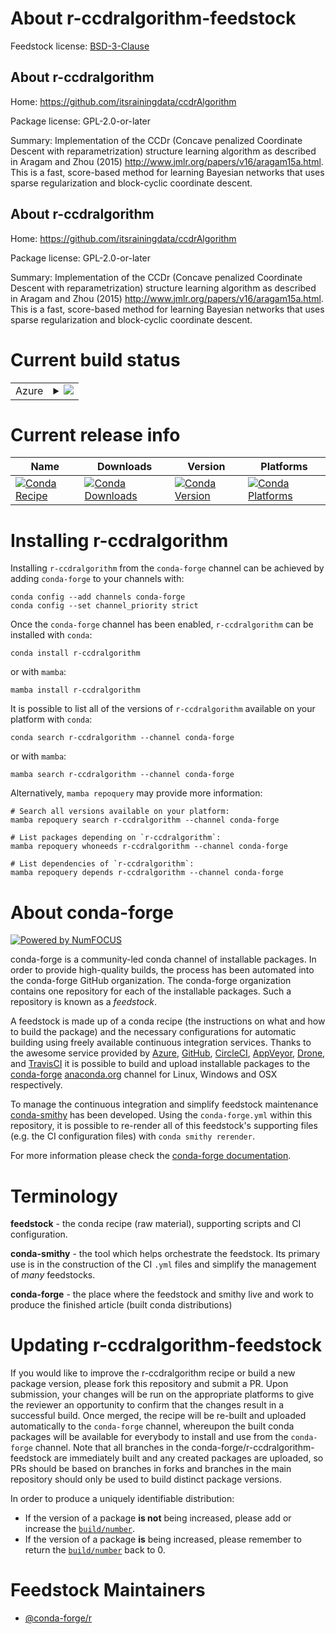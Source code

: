 About r-ccdralgorithm-feedstock
===============================

Feedstock license: [BSD-3-Clause](https://github.com/conda-forge/r-ccdralgorithm-feedstock/blob/main/LICENSE.txt)


About r-ccdralgorithm
---------------------

Home: https://github.com/itsrainingdata/ccdrAlgorithm

Package license: GPL-2.0-or-later

Summary: Implementation of the CCDr (Concave penalized Coordinate Descent with reparametrization) structure learning algorithm as described in Aragam and Zhou (2015) <http://www.jmlr.org/papers/v16/aragam15a.html>. This is a fast, score-based method for learning Bayesian networks that uses sparse regularization and block-cyclic coordinate descent.

About r-ccdralgorithm
---------------------

Home: https://github.com/itsrainingdata/ccdrAlgorithm

Package license: GPL-2.0-or-later

Summary: Implementation of the CCDr (Concave penalized Coordinate Descent with reparametrization) structure learning algorithm as described in Aragam and Zhou (2015) <http://www.jmlr.org/papers/v16/aragam15a.html>. This is a fast, score-based method for learning Bayesian networks that uses sparse regularization and block-cyclic coordinate descent.

Current build status
====================


<table>
    
  <tr>
    <td>Azure</td>
    <td>
      <details>
        <summary>
          <a href="https://dev.azure.com/conda-forge/feedstock-builds/_build/latest?definitionId=2413&branchName=main">
            <img src="https://dev.azure.com/conda-forge/feedstock-builds/_apis/build/status/r-ccdralgorithm-feedstock?branchName=main">
          </a>
        </summary>
        <table>
          <thead><tr><th>Variant</th><th>Status</th></tr></thead>
          <tbody><tr>
              <td>linux_64_r_base4.4</td>
              <td>
                <a href="https://dev.azure.com/conda-forge/feedstock-builds/_build/latest?definitionId=2413&branchName=main">
                  <img src="https://dev.azure.com/conda-forge/feedstock-builds/_apis/build/status/r-ccdralgorithm-feedstock?branchName=main&jobName=linux&configuration=linux%20linux_64_r_base4.4" alt="variant">
                </a>
              </td>
            </tr><tr>
              <td>linux_64_r_base4.5</td>
              <td>
                <a href="https://dev.azure.com/conda-forge/feedstock-builds/_build/latest?definitionId=2413&branchName=main">
                  <img src="https://dev.azure.com/conda-forge/feedstock-builds/_apis/build/status/r-ccdralgorithm-feedstock?branchName=main&jobName=linux&configuration=linux%20linux_64_r_base4.5" alt="variant">
                </a>
              </td>
            </tr><tr>
              <td>osx_64_r_base4.4</td>
              <td>
                <a href="https://dev.azure.com/conda-forge/feedstock-builds/_build/latest?definitionId=2413&branchName=main">
                  <img src="https://dev.azure.com/conda-forge/feedstock-builds/_apis/build/status/r-ccdralgorithm-feedstock?branchName=main&jobName=osx&configuration=osx%20osx_64_r_base4.4" alt="variant">
                </a>
              </td>
            </tr><tr>
              <td>osx_64_r_base4.5</td>
              <td>
                <a href="https://dev.azure.com/conda-forge/feedstock-builds/_build/latest?definitionId=2413&branchName=main">
                  <img src="https://dev.azure.com/conda-forge/feedstock-builds/_apis/build/status/r-ccdralgorithm-feedstock?branchName=main&jobName=osx&configuration=osx%20osx_64_r_base4.5" alt="variant">
                </a>
              </td>
            </tr><tr>
              <td>win_64_r_base4.4</td>
              <td>
                <a href="https://dev.azure.com/conda-forge/feedstock-builds/_build/latest?definitionId=2413&branchName=main">
                  <img src="https://dev.azure.com/conda-forge/feedstock-builds/_apis/build/status/r-ccdralgorithm-feedstock?branchName=main&jobName=win&configuration=win%20win_64_r_base4.4" alt="variant">
                </a>
              </td>
            </tr><tr>
              <td>win_64_r_base4.5</td>
              <td>
                <a href="https://dev.azure.com/conda-forge/feedstock-builds/_build/latest?definitionId=2413&branchName=main">
                  <img src="https://dev.azure.com/conda-forge/feedstock-builds/_apis/build/status/r-ccdralgorithm-feedstock?branchName=main&jobName=win&configuration=win%20win_64_r_base4.5" alt="variant">
                </a>
              </td>
            </tr>
          </tbody>
        </table>
      </details>
    </td>
  </tr>
</table>

Current release info
====================

| Name | Downloads | Version | Platforms |
| --- | --- | --- | --- |
| [![Conda Recipe](https://img.shields.io/badge/recipe-r--ccdralgorithm-green.svg)](https://anaconda.org/conda-forge/r-ccdralgorithm) | [![Conda Downloads](https://img.shields.io/conda/dn/conda-forge/r-ccdralgorithm.svg)](https://anaconda.org/conda-forge/r-ccdralgorithm) | [![Conda Version](https://img.shields.io/conda/vn/conda-forge/r-ccdralgorithm.svg)](https://anaconda.org/conda-forge/r-ccdralgorithm) | [![Conda Platforms](https://img.shields.io/conda/pn/conda-forge/r-ccdralgorithm.svg)](https://anaconda.org/conda-forge/r-ccdralgorithm) |

Installing r-ccdralgorithm
==========================

Installing `r-ccdralgorithm` from the `conda-forge` channel can be achieved by adding `conda-forge` to your channels with:

```
conda config --add channels conda-forge
conda config --set channel_priority strict
```

Once the `conda-forge` channel has been enabled, `r-ccdralgorithm` can be installed with `conda`:

```
conda install r-ccdralgorithm
```

or with `mamba`:

```
mamba install r-ccdralgorithm
```

It is possible to list all of the versions of `r-ccdralgorithm` available on your platform with `conda`:

```
conda search r-ccdralgorithm --channel conda-forge
```

or with `mamba`:

```
mamba search r-ccdralgorithm --channel conda-forge
```

Alternatively, `mamba repoquery` may provide more information:

```
# Search all versions available on your platform:
mamba repoquery search r-ccdralgorithm --channel conda-forge

# List packages depending on `r-ccdralgorithm`:
mamba repoquery whoneeds r-ccdralgorithm --channel conda-forge

# List dependencies of `r-ccdralgorithm`:
mamba repoquery depends r-ccdralgorithm --channel conda-forge
```


About conda-forge
=================

[![Powered by
NumFOCUS](https://img.shields.io/badge/powered%20by-NumFOCUS-orange.svg?style=flat&colorA=E1523D&colorB=007D8A)](https://numfocus.org)

conda-forge is a community-led conda channel of installable packages.
In order to provide high-quality builds, the process has been automated into the
conda-forge GitHub organization. The conda-forge organization contains one repository
for each of the installable packages. Such a repository is known as a *feedstock*.

A feedstock is made up of a conda recipe (the instructions on what and how to build
the package) and the necessary configurations for automatic building using freely
available continuous integration services. Thanks to the awesome service provided by
[Azure](https://azure.microsoft.com/en-us/services/devops/), [GitHub](https://github.com/),
[CircleCI](https://circleci.com/), [AppVeyor](https://www.appveyor.com/),
[Drone](https://cloud.drone.io/welcome), and [TravisCI](https://travis-ci.com/)
it is possible to build and upload installable packages to the
[conda-forge](https://anaconda.org/conda-forge) [anaconda.org](https://anaconda.org/)
channel for Linux, Windows and OSX respectively.

To manage the continuous integration and simplify feedstock maintenance
[conda-smithy](https://github.com/conda-forge/conda-smithy) has been developed.
Using the ``conda-forge.yml`` within this repository, it is possible to re-render all of
this feedstock's supporting files (e.g. the CI configuration files) with ``conda smithy rerender``.

For more information please check the [conda-forge documentation](https://conda-forge.org/docs/).

Terminology
===========

**feedstock** - the conda recipe (raw material), supporting scripts and CI configuration.

**conda-smithy** - the tool which helps orchestrate the feedstock.
                   Its primary use is in the construction of the CI ``.yml`` files
                   and simplify the management of *many* feedstocks.

**conda-forge** - the place where the feedstock and smithy live and work to
                  produce the finished article (built conda distributions)


Updating r-ccdralgorithm-feedstock
==================================

If you would like to improve the r-ccdralgorithm recipe or build a new
package version, please fork this repository and submit a PR. Upon submission,
your changes will be run on the appropriate platforms to give the reviewer an
opportunity to confirm that the changes result in a successful build. Once
merged, the recipe will be re-built and uploaded automatically to the
`conda-forge` channel, whereupon the built conda packages will be available for
everybody to install and use from the `conda-forge` channel.
Note that all branches in the conda-forge/r-ccdralgorithm-feedstock are
immediately built and any created packages are uploaded, so PRs should be based
on branches in forks and branches in the main repository should only be used to
build distinct package versions.

In order to produce a uniquely identifiable distribution:
 * If the version of a package **is not** being increased, please add or increase
   the [``build/number``](https://docs.conda.io/projects/conda-build/en/latest/resources/define-metadata.html#build-number-and-string).
 * If the version of a package **is** being increased, please remember to return
   the [``build/number``](https://docs.conda.io/projects/conda-build/en/latest/resources/define-metadata.html#build-number-and-string)
   back to 0.

Feedstock Maintainers
=====================

* [@conda-forge/r](https://github.com/orgs/conda-forge/teams/r/)

